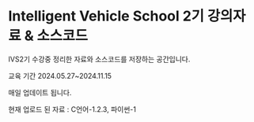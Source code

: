 # Intelligent Vehicle School 2기 강의자료 & 소스코드
IVS2기 수강중 정리한 자료와 소스코드를 저장하는 공간입니다.

교육 기간 2024.05.27~2024.11.15

매일 업데이트 됩니다.

현재 업로드 된 자료 : C언어-1.2.3, 파이썬-1
